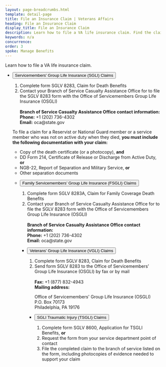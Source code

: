 ```yaml
---
layout: page-breadcrumbs.html
template: detail-page
title: File an Insurance Claim | Veterans Affairs
heading: File an Insurance Claim
display_title: File an Insurance Claim
description: Learn how to file a VA life insurance claim. Find the claim type that applies to you, and review instructions for how to file. 
keywords: n/a
concurrence: 
order: 3
spoke: Manage Benefits
---
```


<div class="va-introtext">

Learn how to file a VA life insurance claim.

</div>

<ul class="usa-accordion" aria-multiselectable="true">
<li>
<button class="usa-button-unstyled usa-accordion-button" aria-controls="file-sgli-claim">Servicemembers' Group Life Insurance (SGLI) Claims</button>
<div id="file-sgli-claim" class="usa-accordion-content">

<ol class="process">
  <li class="process-step list-one">Complete form SGLV 8283, Claim for Death Benefits</li>
  <li class="process-step list-two">Contact your Branch of Service Casualty Assistance Office for to file the SGLV 8283 form with the Office of Servicemembers Group Life Insurance (OSGLI)
  <br> 
  <br>
    <strong>Branch of Service Casualty Assistance Office contact information:</strong>
<br>
  <strong>Phone:</strong> +1 (202) 736-4302 
<br>
  <strong>Email:</strong> oca@state.gov
  </li>
</ol>
  

To file a claim for a Reservist or National Guard member or a service member who was not on active duty when they died, <strong>you must include the following documentation with your claim:</strong>  

- Copy of the death certificate (or a photocopy), <strong>and</strong>
- DD Form 214, Certificate of Release or Discharge from Active Duty, <strong>or</strong>
- NGB-22, Report of Separation and Military Service, <strong>or</strong>
- Other separation documents

</div>
</li>

<ul class="usa-accordion" aria-multiselectable="true">
<li>
<button class="usa-button-unstyled usa-accordion-button" aria-controls="file-fsgli-claim">Family Servicemembers’ Group Life Insurance (FSGLI) Claims</button>
<div id="file-fsgli-claim" class="usa-accordion-content">

<ol class="process">
  <li class="process-step list-one">Complete form SGLV 8283A, Claim for Family Coverage Death Benefits</li>
  <li class="process-step list-two">Contact your Branch of Service Casualty Assistance Office for to file the SGLV 8283 form with the Office of Servicemembers Group Life Insurance (OSGLI)
  <br> 
  <br>
    <strong>Branch of Service Casualty Assistance Office contact information:</strong>
<br>
  <strong>Phone:</strong> +1 (202) 736-4302 
<br>
  <strong>Email:</strong> oca@state.gov
  </li>
</ol>

</div>
</li>

<ul class="usa-accordion" aria-multiselectable="true">
<li>
<button class="usa-button-unstyled usa-accordion-button" aria-controls="file-vgli-claim">Veterans’ Group Life Insurance (VGLI) Claims</button>
<div id="file-vgli-claim" class="usa-accordion-content">
  
  <ol class="process">
  <li class="process-step list-one">Complete form SGLV 8283, Claim for Death Benefits</li>
  <li class="process-step list-two">Send form SGLV 8283 to the Office of Servicemembers’ Group Life Insurance (OSGLI) by fax or by mail
  <br> 
  <br>
    <strong>Fax:</strong> +1 (877) 832-4943
<br>
    <strong>Mailing address:</strong>
    <br>
  <p class="va-address-block">
Office of Servicemembers' Group Life Insurance (OSGLI)<br>
P.O. Box 70173<br>
Philadelphia, PA 19176<br>
</p>
  </li>
</div>
</li>

<ul class="usa-accordion" aria-multiselectable="true">
<li>
<button class="usa-button-unstyled usa-accordion-button" aria-controls="file-tsgli-claim">SGLI Traumatic Injury (TSGLI) Claims</button>
<div id="file-tsgli-claim" class="usa-accordion-content">
  
  <ol class="process">
  <li class="process-step list-one">Complete form SGLV 8600, Application for TSGLI Benefits, <strong>or</strong></li>
  <li class="process-step list-two">Request the form from your service department point of contact</li>
  <li class="process-step list-three">File the completed claim to the branch of service listed on the form, including photocopies of evidence needed to support your claim</li>
  
  </div>
</li>
  
  
  

  

